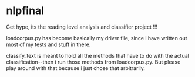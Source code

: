 # nlpfinal

Get hype, its the reading level analysis and classifier project !!!

loadcorpus.py has become basically my driver file, since i have written out
most of my tests and stuff in there.

classify_text is meant to hold all the methods that have to do with the
actual classification--then i run those methods from loadcorpus.py.
But please play around with that because i just chose that arbitrarily.
